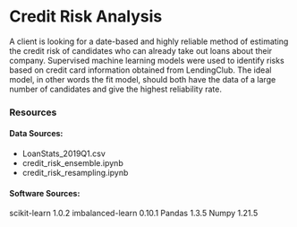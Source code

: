 # Credit Risk Analysis
A client is looking for a date-based and highly reliable method of estimating the credit risk of candidates who can already take out loans about their company. Supervised machine learning models were used to identify risks based on credit card information obtained from LendingClub. The ideal model, in other words the fit model, should both have the data of a large number of candidates and give the highest reliability rate.

### Resources
#### Data Sources:
- LoanStats_2019Q1.csv
- credit_risk_ensemble.ipynb
- credit_risk_resampling.ipynb

#### Software Sources:
scikit-learn 1.0.2
imbalanced-learn 0.10.1
Pandas 1.3.5
Numpy 1.21.5
